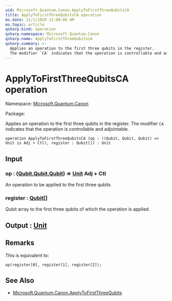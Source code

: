 ```yaml
---
uid: Microsoft.Quantum.Canon.ApplyToFirstThreeQubitsCA
title: ApplyToFirstThreeQubitsCA operation
ms.date: 11/1/2020 12:00:00 AM
ms.topic: article
qsharp.kind: operation
qsharp.namespace: Microsoft.Quantum.Canon
qsharp.name: ApplyToFirstThreeQubitsCA
qsharp.summary: >-
  Applies an operation to the first three qubits in the register.
  The modifier `CA` indicates that the operation is controllable and adjointable.
---
```


# ApplyToFirstThreeQubitsCA operation

Namespace: [Microsoft.Quantum.Canon](xref:Microsoft.Quantum.Canon)

Package: [](https://nuget.org/packages/)


Applies an operation to the first three qubits in the register.The modifier `CA` indicates that the operation is controllable and adjointable.

```qsharp
operation ApplyToFirstThreeQubitsCA (op : ((Qubit, Qubit, Qubit) => Unit is Adj + Ctl), register : Qubit[]) : Unit
```


## Input

### op : ([Qubit](xref:microsoft.quantum.lang-ref.qubit),[Qubit](xref:microsoft.quantum.lang-ref.qubit),[Qubit](xref:microsoft.quantum.lang-ref.qubit)) => [Unit](xref:microsoft.quantum.lang-ref.unit) Adj + Ctl

An operation to be applied to the first three qubits


### register : [Qubit](xref:microsoft.quantum.lang-ref.qubit)[]

Qubit array to the first three qubits of which the operation is applied.



## Output : [Unit](xref:microsoft.quantum.lang-ref.unit)



## Remarks

This is equivalent to:```qsharpop(register[0], register[1], register[2]);```

## See Also

- [Microsoft.Quantum.Canon.ApplyToFirstThreeQubits](xref:Microsoft.Quantum.Canon.ApplyToFirstThreeQubits)